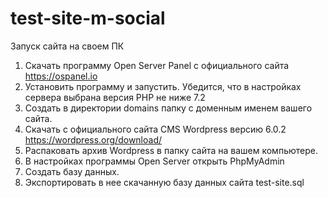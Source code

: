 # test-site-m-social
Запуск сайта на своем ПК
1. Скачать программу Open Server Panel с официального сайта https://ospanel.io
2. Установить программу и запустить. Убедится, что в настройках сервера выбрана версия PHP не ниже 7.2
3. Создать в директории domains папку с доменным именем вашего сайта.
4. Скачать с официального сайта CMS Wordpress версию 6.0.2 https://wordpress.org/download/
5. Распаковать архив Wordpress в папку сайта на вашем компьютере.
6. В настройках программы Open Server открыть PhpMyAdmin
7. Создать базу данных.
8. Экспортировать в нее скачанную базу данных сайта test-site.sql

